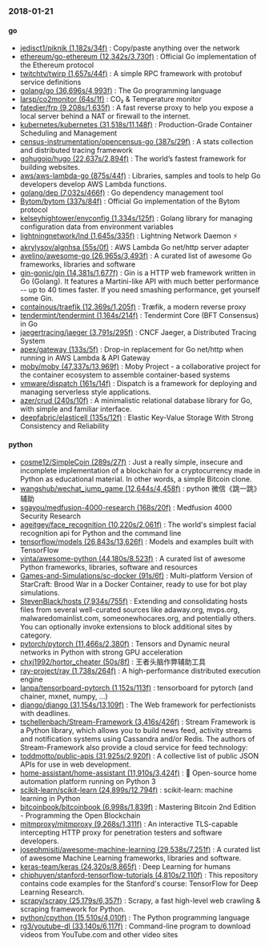### 2018-01-21

#### go
* [jedisct1/piknik (1,182s/34f)](https://github.com/jedisct1/piknik) : Copy/paste anything over the network
* [ethereum/go-ethereum (12,342s/3,730f)](https://github.com/ethereum/go-ethereum) : Official Go implementation of the Ethereum protocol
* [twitchtv/twirp (1,657s/44f)](https://github.com/twitchtv/twirp) : A simple RPC framework with protobuf service definitions
* [golang/go (36,696s/4,993f)](https://github.com/golang/go) : The Go programming language
* [larsp/co2monitor (64s/1f)](https://github.com/larsp/co2monitor) : CO₂ & Temperature monitor
* [fatedier/frp (9,208s/1,635f)](https://github.com/fatedier/frp) : A fast reverse proxy to help you expose a local server behind a NAT or firewall to the internet.
* [kubernetes/kubernetes (31,518s/11,148f)](https://github.com/kubernetes/kubernetes) : Production-Grade Container Scheduling and Management
* [census-instrumentation/opencensus-go (387s/29f)](https://github.com/census-instrumentation/opencensus-go) : A stats collection and distributed tracing framework
* [gohugoio/hugo (22,637s/2,894f)](https://github.com/gohugoio/hugo) : The world’s fastest framework for building websites.
* [aws/aws-lambda-go (875s/44f)](https://github.com/aws/aws-lambda-go) : Libraries, samples and tools to help Go developers develop AWS Lambda functions.
* [golang/dep (7,032s/466f)](https://github.com/golang/dep) : Go dependency management tool
* [Bytom/bytom (337s/84f)](https://github.com/Bytom/bytom) : Official Go implementation of the Bytom protocol
* [kelseyhightower/envconfig (1,334s/125f)](https://github.com/kelseyhightower/envconfig) : Golang library for managing configuration data from environment variables
* [lightningnetwork/lnd (1,645s/335f)](https://github.com/lightningnetwork/lnd) : Lightning Network Daemon ⚡️
* [akrylysov/algnhsa (55s/0f)](https://github.com/akrylysov/algnhsa) : AWS Lambda Go net/http server adapter
* [avelino/awesome-go (26,965s/3,493f)](https://github.com/avelino/awesome-go) : A curated list of awesome Go frameworks, libraries and software
* [gin-gonic/gin (14,381s/1,677f)](https://github.com/gin-gonic/gin) : Gin is a HTTP web framework written in Go (Golang). It features a Martini-like API with much better performance -- up to 40 times faster. If you need smashing performance, get yourself some Gin.
* [containous/traefik (12,369s/1,205f)](https://github.com/containous/traefik) : Træfik, a modern reverse proxy
* [tendermint/tendermint (1,164s/214f)](https://github.com/tendermint/tendermint) : Tendermint Core (BFT Consensus) in Go
* [jaegertracing/jaeger (3,791s/295f)](https://github.com/jaegertracing/jaeger) : CNCF Jaeger, a Distributed Tracing System
* [apex/gateway (133s/5f)](https://github.com/apex/gateway) : Drop-in replacement for Go net/http when running in AWS Lambda & API Gateway
* [moby/moby (47,337s/13,969f)](https://github.com/moby/moby) : Moby Project - a collaborative project for the container ecosystem to assemble container-based systems
* [vmware/dispatch (161s/14f)](https://github.com/vmware/dispatch) : Dispatch is a framework for deploying and managing serverless style applications.
* [azer/crud (240s/10f)](https://github.com/azer/crud) : A minimalistic relational database library for Go, with simple and familiar interface.
* [deepfabric/elasticell (135s/12f)](https://github.com/deepfabric/elasticell) : Elastic Key-Value Storage With Strong Consistency and Reliability

#### python
* [cosme12/SimpleCoin (289s/27f)](https://github.com/cosme12/SimpleCoin) : Just a really simple, insecure and incomplete implementation of a blockchain for a cryptocurrency made in Python as educational material. In other words, a simple Bitcoin clone.
* [wangshub/wechat_jump_game (12,644s/4,458f)](https://github.com/wangshub/wechat_jump_game) : python 微信《跳一跳》辅助
* [sgayou/medfusion-4000-research (168s/20f)](https://github.com/sgayou/medfusion-4000-research) : Medfusion 4000 Security Research
* [ageitgey/face_recognition (10,220s/2,061f)](https://github.com/ageitgey/face_recognition) : The world's simplest facial recognition api for Python and the command line
* [tensorflow/models (26,843s/13,626f)](https://github.com/tensorflow/models) : Models and examples built with TensorFlow
* [vinta/awesome-python (44,180s/8,523f)](https://github.com/vinta/awesome-python) : A curated list of awesome Python frameworks, libraries, software and resources
* [Games-and-Simulations/sc-docker (91s/6f)](https://github.com/Games-and-Simulations/sc-docker) : Multi-platform Version of StarCraft: Brood War in a Docker Container, ready to use for bot play simulations.
* [StevenBlack/hosts (7,934s/755f)](https://github.com/StevenBlack/hosts) : Extending and consolidating hosts files from several well-curated sources like adaway.org, mvps.org, malwaredomainlist.com, someonewhocares.org, and potentially others. You can optionally invoke extensions to block additional sites by category.
* [pytorch/pytorch (11,466s/2,380f)](https://github.com/pytorch/pytorch) : Tensors and Dynamic neural networks in Python with strong GPU acceleration
* [chxj1992/hortor_cheater (50s/8f)](https://github.com/chxj1992/hortor_cheater) : 王者头脑作弊辅助工具
* [ray-project/ray (1,738s/264f)](https://github.com/ray-project/ray) : A high-performance distributed execution engine
* [lanpa/tensorboard-pytorch (1,152s/113f)](https://github.com/lanpa/tensorboard-pytorch) : tensorboard for pytorch (and chainer, mxnet, numpy, ...)
* [django/django (31,154s/13,109f)](https://github.com/django/django) : The Web framework for perfectionists with deadlines.
* [tschellenbach/Stream-Framework (3,416s/426f)](https://github.com/tschellenbach/Stream-Framework) : Stream Framework is a Python library, which allows you to build news feed, activity streams and notification systems using Cassandra and/or Redis. The authors of Stream-Framework also provide a cloud service for feed technology:
* [toddmotto/public-apis (31,925s/2,920f)](https://github.com/toddmotto/public-apis) : A collective list of public JSON APIs for use in web development.
* [home-assistant/home-assistant (11,910s/3,424f)](https://github.com/home-assistant/home-assistant) : 🏡 Open-source home automation platform running on Python 3
* [scikit-learn/scikit-learn (24,899s/12,794f)](https://github.com/scikit-learn/scikit-learn) : scikit-learn: machine learning in Python
* [bitcoinbook/bitcoinbook (6,998s/1,839f)](https://github.com/bitcoinbook/bitcoinbook) : Mastering Bitcoin 2nd Edition - Programming the Open Blockchain
* [mitmproxy/mitmproxy (9,268s/1,311f)](https://github.com/mitmproxy/mitmproxy) : An interactive TLS-capable intercepting HTTP proxy for penetration testers and software developers.
* [josephmisiti/awesome-machine-learning (29,538s/7,251f)](https://github.com/josephmisiti/awesome-machine-learning) : A curated list of awesome Machine Learning frameworks, libraries and software.
* [keras-team/keras (24,320s/8,865f)](https://github.com/keras-team/keras) : Deep Learning for humans
* [chiphuyen/stanford-tensorflow-tutorials (4,810s/2,110f)](https://github.com/chiphuyen/stanford-tensorflow-tutorials) : This repository contains code examples for the Stanford's course: TensorFlow for Deep Learning Research.
* [scrapy/scrapy (25,179s/6,357f)](https://github.com/scrapy/scrapy) : Scrapy, a fast high-level web crawling & scraping framework for Python.
* [python/cpython (15,510s/4,010f)](https://github.com/python/cpython) : The Python programming language
* [rg3/youtube-dl (33,140s/6,117f)](https://github.com/rg3/youtube-dl) : Command-line program to download videos from YouTube.com and other video sites
